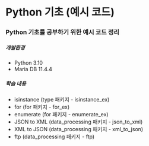 # Python 기초 (예시 코드)

### Python 기초를 공부하기 위한 예시 코드 정리

##### 개발환경
- Python 3.10
- Maria DB 11.4.4

##### 학습 내용
- isinstance (type 패키지 - isinstance_ex)
- for (for 패키지 - for_ex)
- enumerate (for 패키지 - enumerate_ex)
- JSON to XML (data_processing 패키지 - json_to_xml)
- XML to JSON (data_processing 패키지 - xml_to_json)
- ftp (data_processing 패키지 - ftp)